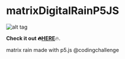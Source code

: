 # matrixDigitalRainP5JS

<img src="https://github.com/matsta25/matrixDigitalRainP5JS/blob/master/matrix_rain.gif" alt="alt tag" style="max-width:100%;">

<b>Check it out :fire:<a href="https://matsta25.github.io/matrixDigitalRainP5JS/index.html">HERE</a></b>:fire:.

matrix rain made with p5.js @codingchallenge
